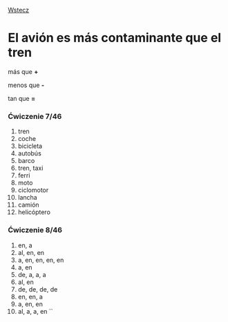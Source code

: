 [Wstecz](../hiszpanski.md)

# El avión es más contaminante que el tren

más que **+**

menos que **-**

tan que **=**

### Ćwiczenie 7/46

1. tren
2. coche
3. bicicleta
4. autobús
5. barco
6. tren, taxi
7. ferri
8. moto
9. ciclomotor
10. lancha
11. camión
12. helicóptero

### Ćwiczenie 8/46

1. en, a
2. al, en, en
3. a, en, en, en, en
4. a, en
5. de, a, a, a
6. al, en
7. de, de, de, de
8. en, en, a
9. a, en, en
10. al, a, a, en
``